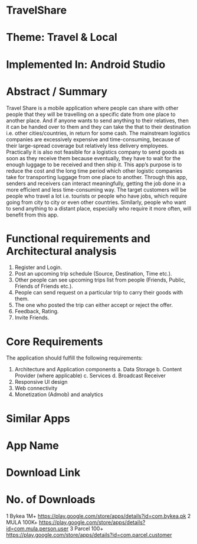 # TravelShare

# Theme: Travel & Local
# Implemented In: Android Studio

# Abstract / Summary
Travel Share is a mobile application where people can share with other people that they will be travelling on a specific date from one place to another place. And if anyone wants to send anything to their relatives, then it can be handed over to them and they can take the that to their destination i.e. other cities/countries, in return for some cash. The mainstream logistics companies are excessively expensive and time-consuming, because of their large-spread coverage but relatively less delivery employees. Practically it is also not feasible for a logistics company to send goods as soon as they receive them because eventually, they have to wait for the enough luggage to be received and then ship it. This app’s purpose is to reduce the cost and the long time period which other logistic companies take for transporting luggage from one place to another. Through this app, senders and receivers can interact meaningfully, getting the job done in a more efficient and less time-consuming way. The target customers will be people who travel a lot i.e. tourists or people who have jobs, which require going from city to city or even other countries. Similarly, people who want to send anything to a distant place, especially who require it more often, will benefit from this app.


# Functional requirements and Architectural analysis
1. Register and Login.
2. Post an upcoming trip schedule (Source, Destination, Time etc.).
3. Other people can see upcoming trips list from people (Friends, Public, Friends of Friends etc.).
4. People can send request on a particular trip to carry their goods with them.
5. The one who posted the trip can either accept or reject the offer.
6. Feedback, Rating.
7. Invite Friends.

# Core Requirements
The application should fulfill the following requirements:
1. Architecture and Application components
    a. Data Storage
    b. Content Provider (where applicable)
    c. Services
    d. Broadcast Receiver
2. Responsive UI design
3. Web connectivity
4. Monetization (Admob) and analytics


# Similar Apps

# App Name
# Download Link
# No. of Downloads
1
Bykea
1M+
https://play.google.com/store/apps/details?id=com.bykea.pk
2
MULA
100K+
https://play.google.com/store/apps/details?id=com.mula.person.user
3
Parcel
100+
https://play.google.com/store/apps/details?id=com.parcel.customer


  
